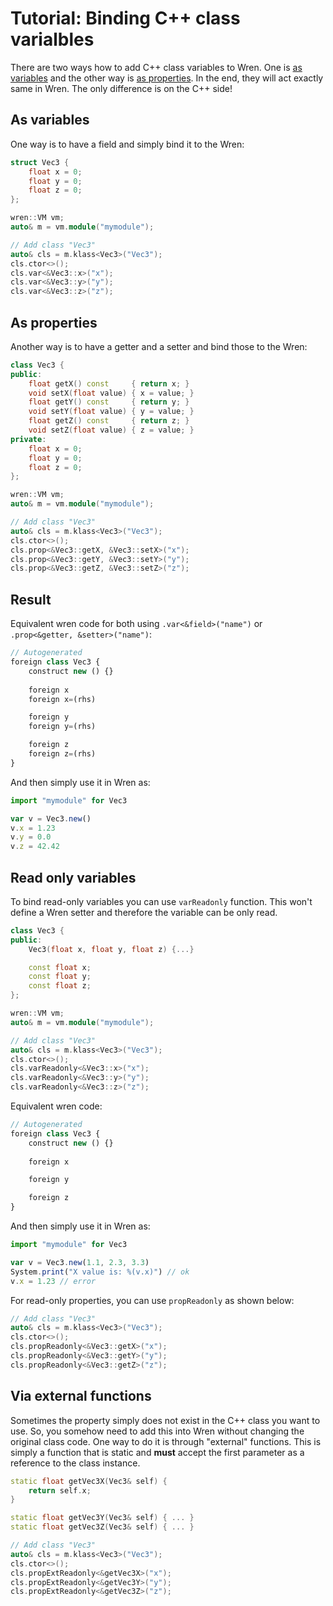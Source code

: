 
# Tutorial: Binding C++ class varialbles

There are two ways how to add C++ class variables to Wren. One is [as variables](#as-variables) and the other way is [as properties](#as-properties). In the end, they will act exactly same in Wren. The only difference is on the C++ side!

## As variables

One way is to have a field and simply bind it to the Wren:

```cpp
struct Vec3 {
    float x = 0;
    float y = 0;
    float z = 0;
};

wren::VM vm;
auto& m = vm.module("mymodule");

// Add class "Vec3"
auto& cls = m.klass<Vec3>("Vec3");
cls.ctor<>();
cls.var<&Vec3::x>("x");
cls.var<&Vec3::y>("y");
cls.var<&Vec3::z>("z");
```

## As properties

Another way is to have a getter and a setter and bind those to the Wren:

```cpp
class Vec3 {
public:
    float getX() const     { return x; }
    void setX(float value) { x = value; }
    float getY() const     { return y; }
    void setY(float value) { y = value; }
    float getZ() const     { return z; }
    void setZ(float value) { z = value; }
private:
    float x = 0;
    float y = 0;
    float z = 0;
};

wren::VM vm;
auto& m = vm.module("mymodule");

// Add class "Vec3"
auto& cls = m.klass<Vec3>("Vec3");
cls.ctor<>();
cls.prop<&Vec3::getX, &Vec3::setX>("x");
cls.prop<&Vec3::getY, &Vec3::setY>("y");
cls.prop<&Vec3::getZ, &Vec3::setZ>("z");
```

## Result

Equivalent wren code for both using `.var<&field>("name")` or `.prop<&getter, &setter>("name")`:

```js
// Autogenerated
foreign class Vec3 {
    construct new () {}
    
    foreign x
    foreign x=(rhs)

    foreign y
    foreign y=(rhs)

    foreign z
    foreign z=(rhs)
}
```

And then simply use it in Wren as:

```js
import "mymodule" for Vec3

var v = Vec3.new()
v.x = 1.23
v.y = 0.0
v.z = 42.42
```

## Read only variables

To bind read-only variables you can use `varReadonly` function. This won't define a Wren setter and therefore the variable can be only read. 

```cpp
class Vec3 {
public:
    Vec3(float x, float y, float z) {...}

    const float x;
    const float y;
    const float z;
};

wren::VM vm;
auto& m = vm.module("mymodule");

// Add class "Vec3"
auto& cls = m.klass<Vec3>("Vec3");
cls.ctor<>();
cls.varReadonly<&Vec3::x>("x");
cls.varReadonly<&Vec3::y>("y");
cls.varReadonly<&Vec3::z>("z");
```

Equivalent wren code:

```js
// Autogenerated
foreign class Vec3 {
    construct new () {}
    
    foreign x

    foreign y

    foreign z
}
```

And then simply use it in Wren as:

```js
import "mymodule" for Vec3

var v = Vec3.new(1.1, 2.3, 3.3)
System.print("X value is: %(v.x)") // ok
v.x = 1.23 // error
```

For read-only properties, you can use `propReadonly` as shown below:

```cpp
// Add class "Vec3"
auto& cls = m.klass<Vec3>("Vec3");
cls.ctor<>();
cls.propReadonly<&Vec3::getX>("x");
cls.propReadonly<&Vec3::getY>("y");
cls.propReadonly<&Vec3::getZ>("z");
```

## Via external functions

Sometimes the property simply does not exist in the C++ class you want to use. So, you somehow need to add this into Wren without changing the original class code. One way to do it is through "external" functions. This is simply a function that is static and **must** accept the first parameter as a reference to the class instance. 

```cpp
static float getVec3X(Vec3& self) {
    return self.x;
}

static float getVec3Y(Vec3& self) { ... }
static float getVec3Z(Vec3& self) { ... }

// Add class "Vec3"
auto& cls = m.klass<Vec3>("Vec3");
cls.ctor<>();
cls.propExtReadonly<&getVec3X>("x");
cls.propExtReadonly<&getVec3Y>("y");
cls.propExtReadonly<&getVec3Z>("z");
```

